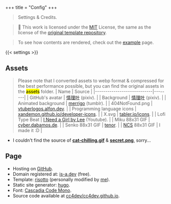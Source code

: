 +++
title = "Config"
+++

> Settings & Credits.

> 🧾 This work is licensed under the [MIT](https://github.com/cc4dev/cc4dev.github.io/blob/main/LICENSE) License, the same as the license of the [original template repository](https://github.com/joeroe/risotto/blob/main/LICENSE).

> To see how contents are rendered, check out the [example](/example) page.

{{< settings >}}

## Assets
> Please note that I converted assets to webp format & compressed for the best performance possible, but you can find the original assets in the <mark>assets</mark> folder.
| Name | Source |
|----------------------------|--------|
| GitHub's avatar            | [情理叶](https://www.pixiv.net/en/users/62703299) (pixiv). |
| Background                 | [情理叶](https://www.pixiv.net/en/users/62703299) (pixiv). |
| Animated background        | [merrigo](https://merrigo.tumblr.com) (tumblr). |
| 404NotFound.png            | [vtuberlogos.alfon.dev](https://vtuberlogos.alfon.dev). |
| Programming language icons | [xandemon.github.io/developer-icons](https://xandemon.github.io/developer-icons). |
| X.svg                      | [tabler.io/icons](https://tabler.io/icons/). |
| Lofi Type Beat             | [I Need a Girl by Lee](https://www.youtube.com/watch?v=xVf4Zk8CBj0) (Youtube). |
| Miku 88x31 GIF             | [cyber.dabamos.de](https://cyber.dabamos.de/88x31/). |
| Senko 88x31 GIF            | [tenor](https://tenor.com/view/senkosan-fox-anime-tea-cute-gif-16355329). | 
| [NCS](/assets/ncs.gif) 88x31 GIF | I made it :D |
+ I couldn't find the source of **[cat-chilling.gif](/assets/cat-chilling.gif)** & **[secret.png](/assets/secret.png)**, sorry...

## Page
+ Hosting on [GitHub](https://pages.github.com).
+ Domain registered at: [is-a.dev](https://is-a.dev) (free).
+ Template: [risotto](https://github.com/joeroe/risotto) (personally modified by [me](https://github.com/cc4dev)).
+ Static site generator: [hugo](https://gohugo.io).
+ Font: [Cascadia Code Mono](https://github.com/microsoft/cascadia-code).
+ Source code available at [cc4dev/cc4dev.github.io](https://github.com/cc4dev/cc4dev.github.io).